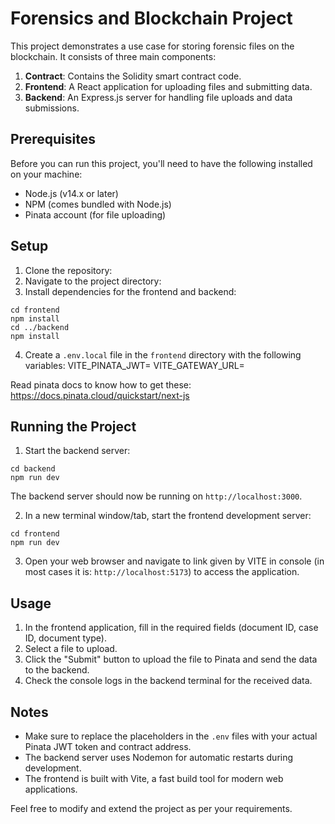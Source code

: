 # Forensics and Blockchain Project

This project demonstrates a use case for storing forensic files on the blockchain. It consists of three main components:

1. **Contract**: Contains the Solidity smart contract code.
2. **Frontend**: A React application for uploading files and submitting data.
3. **Backend**: An Express.js server for handling file uploads and data submissions.

## Prerequisites

Before you can run this project, you'll need to have the following installed on your machine:

- Node.js (v14.x or later)
- NPM (comes bundled with Node.js)
- Pinata account (for file uploading)

## Setup

1. Clone the repository:
2. Navigate to the project directory:
3. Install dependencies for the frontend and backend:

```
cd frontend
npm install
cd ../backend
npm install
```

4. Create a `.env.local` file in the `frontend` directory with the following variables:
   VITE_PINATA_JWT=
   VITE_GATEWAY_URL=

Read pinata docs to know how to get these: https://docs.pinata.cloud/quickstart/next-js

## Running the Project

1. Start the backend server:

```
cd backend
npm run dev
```

The backend server should now be running on `http://localhost:3000`.

2. In a new terminal window/tab, start the frontend development server:

```
cd frontend
npm run dev
```

3. Open your web browser and navigate to link given by VITE in console (in most cases it is: `http://localhost:5173`) to access the application.

## Usage

1. In the frontend application, fill in the required fields (document ID, case ID, document type).
2. Select a file to upload.
3. Click the "Submit" button to upload the file to Pinata and send the data to the backend.
4. Check the console logs in the backend terminal for the received data.

## Notes

- Make sure to replace the placeholders in the `.env` files with your actual Pinata JWT token and contract address.
- The backend server uses Nodemon for automatic restarts during development.
- The frontend is built with Vite, a fast build tool for modern web applications.

Feel free to modify and extend the project as per your requirements.
